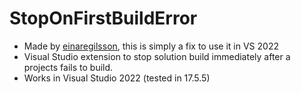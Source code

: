 StopOnFirstBuildError
====
* Made by [einaregilsson](https://github.com/einaregilsson/StopOnFirstBuildError), this is simply a fix to use it in VS 2022
* Visual Studio extension to stop solution build immediately after a projects fails to build.
* Works in Visual Studio 2022 (tested in 17.5.5)
